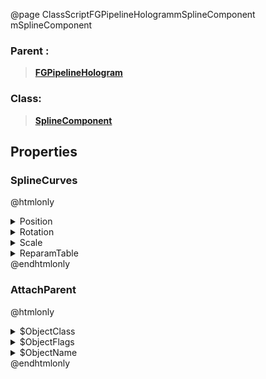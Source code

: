 @page ClassScriptFGPipelineHologrammSplineComponent mSplineComponent
### Parent :
<b><a href="_class_script_f_g_pipeline_hologram.html"><blockquote>FGPipelineHologram</blockquote></a></b>
### Class:
<b><a href="_class_script_spline_component.html"><blockquote>SplineComponent</blockquote></a></b>
## Properties
### SplineCurves
@htmlonly
<details>
 <summary>Position</summary>
<details>
 <summary>Points</summary>
<ol>
</ol>
</details>
<details>
 <summary>bIsLooped</summary>
<blockquote>False</blockquote>
</details>
<details>
 <summary>LoopKeyOffset</summary>
<blockquote>0</blockquote>
</details>
</details>
<details>
 <summary>Rotation</summary>
<details>
 <summary>Points</summary>
<ol>
</ol>
</details>
<details>
 <summary>bIsLooped</summary>
<blockquote>False</blockquote>
</details>
<details>
 <summary>LoopKeyOffset</summary>
<blockquote>0</blockquote>
</details>
</details>
<details>
 <summary>Scale</summary>
<details>
 <summary>Points</summary>
<ol>
</ol>
</details>
<details>
 <summary>bIsLooped</summary>
<blockquote>False</blockquote>
</details>
<details>
 <summary>LoopKeyOffset</summary>
<blockquote>0</blockquote>
</details>
</details>
<details>
 <summary>ReparamTable</summary>
<details>
 <summary>Points</summary>
<ol>
<li>
<details>
 <summary>InVal</summary>
<blockquote>0</blockquote>
</details>
<details>
 <summary>OutVal</summary>
<blockquote>-1</blockquote>
</details>
<details>
 <summary>ArriveTangent</summary>
<blockquote>0</blockquote>
</details>
<details>
 <summary>LeaveTangent</summary>
<blockquote>0</blockquote>
</details>
<details>
 <summary>InterpMode</summary>
<blockquote>0</blockquote>
</details>
</li>
</ol>
</details>
<details>
 <summary>bIsLooped</summary>
<blockquote>False</blockquote>
</details>
<details>
 <summary>LoopKeyOffset</summary>
<blockquote>0</blockquote>
</details>
</details>
@endhtmlonly

### AttachParent
@htmlonly
<details>
 <summary>$ObjectClass</summary>
<b><a href="_class_script_scene_component.html"><blockquote>SceneComponent</blockquote></a></b>
</details>
<details>
 <summary>$ObjectFlags</summary>
<blockquote>262177</blockquote>
</details>
<details>
 <summary>$ObjectName</summary>
<blockquote>RootComponent</blockquote>
</details>
@endhtmlonly

